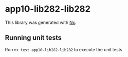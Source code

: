 # app10-lib282-lib282

This library was generated with [Nx](https://nx.dev).

## Running unit tests

Run `nx test app10-lib282-lib282` to execute the unit tests.
